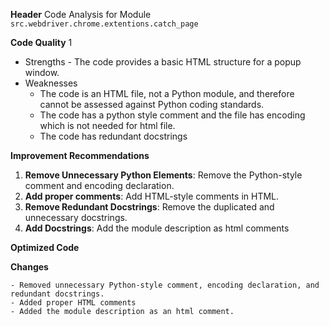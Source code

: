 **Header**
    Code Analysis for Module `src.webdriver.chrome.extentions.catch_page`

**Code Quality**
1
 - Strengths
        - The code provides a basic HTML structure for a popup window.
 - Weaknesses
    - The code is an HTML file, not a Python module, and therefore cannot be assessed against Python coding standards.
    - The code has a python style comment and the file has encoding which is not needed for html file.
    - The code has redundant docstrings

**Improvement Recommendations**
1.  **Remove Unnecessary Python Elements**: Remove the Python-style comment and encoding declaration.
2.  **Add proper comments**: Add HTML-style comments in HTML.
3.  **Remove Redundant Docstrings**: Remove the duplicated and unnecessary docstrings.
4. **Add Docstrings**: Add the module description as html comments

**Optimized Code**

**Changes**
```
- Removed unnecessary Python-style comment, encoding declaration, and redundant docstrings.
- Added proper HTML comments
- Added the module description as an html comment.
```